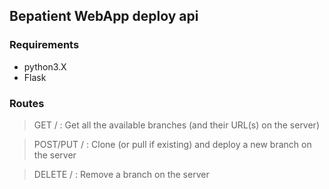## Bepatient WebApp deploy api

### Requirements

- python3.X
- Flask

### Routes

> GET / : Get all the available branches (and their URL(s) on the server)
    
> POST/PUT /<branch> : Clone (or pull if existing) and deploy a new branch on the server
    
> DELETE /<branch> : Remove a branch on the server